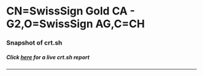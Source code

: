 # CN=SwissSign Gold CA - G2,O=SwissSign AG,C=CH
### Snapshot of crt.sh
##### Click [here](https://crt.sh/?q=Serial_867A5AAFF875E150CF00BA36716950) for a live crt.sh report

---
